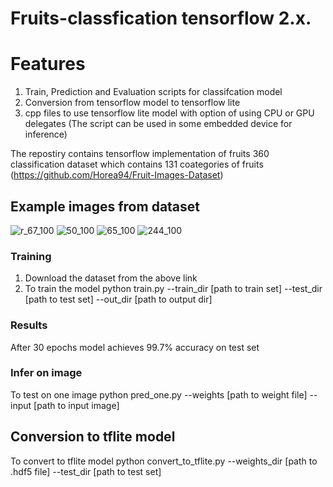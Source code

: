 # Fruits-classfication tensorflow 2.x. 
# Features
1. Train, Prediction and Evaluation scripts for classifcation model
2. Conversion from tensorflow model to tensorflow lite
3. cpp files to use tensorflow lite model with option of using CPU or GPU delegates (The script can be used in some embedded device for inference)


The repostiry contains tensorflow implementation of fruits 360 classification dataset which contains 131 coategories of fruits (https://github.com/Horea94/Fruit-Images-Dataset)
## Example images from dataset
![r_67_100](https://user-images.githubusercontent.com/22799415/108272167-2cfe3600-7172-11eb-800c-8cd8bc15a1d9.jpg)
![50_100](https://user-images.githubusercontent.com/22799415/108272203-37b8cb00-7172-11eb-8ddd-a64242345f2b.jpg)
![65_100](https://user-images.githubusercontent.com/22799415/108272246-43a48d00-7172-11eb-8806-836ea7ea1f9f.jpg)
![244_100](https://user-images.githubusercontent.com/22799415/108272278-4c955e80-7172-11eb-9f39-1bd27cda439a.jpg)

### Training
1) Download the dataset from the above link
2) To train the model python train.py --train_dir [path to train set] --test_dir [path to test set] --out_dir [path to output dir]

### Results
After 30 epochs model achieves 99.7% accuracy on test set

### Infer on image  
To test on one image python pred_one.py --weights [path to weight file] --input [path to input image]

## Conversion to tflite model
To convert to tflite model python convert_to_tflite.py --weights_dir [path to .hdf5 file] --test_dir [path to test set]

